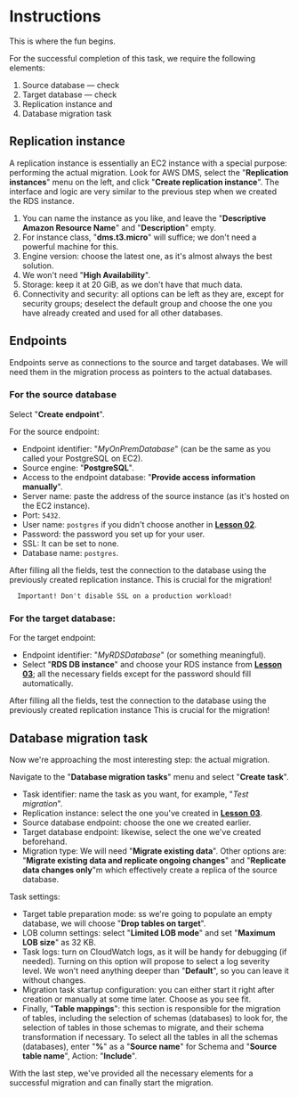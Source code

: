 # Instructions

This is where the fun begins.

For the successful completion of this task, we require the following elements:

1. Source database — check
2. Target database — check
3. Replication instance and
4. Database migration task

## Replication instance

A replication instance is essentially an EC2 instance with a special purpose: performing the actual migration. Look for AWS DMS, select the "**Replication instances**" menu on the left, and click "**Create replication instance**". The interface and logic are very similar to the previous step when we created the RDS instance.

1. You can name the instance as you like, and leave the "**Descriptive Amazon Resource Name**" and "**Description**" empty.
2. For instance class, "**dms.t3.micro**" will suffice; we don't need a powerful machine for this.
3. Engine version: choose the latest one, as it's almost always the best solution.
4. We won't need "**High Availability**".
5. Storage: keep it at 20 GiB, as we don't have that much data.
6. Connectivity and security: all options can be left as they are, except for security groups; deselect the default group and choose the one you have already created and used for all other databases.

## Endpoints

Endpoints serve as connections to the source and target databases. We will need them in the migration process as pointers to the actual databases.

### For the source database

Select "**Create endpoint**".

For the source endpoint:

- Endpoint identifier: "*MyOnPremDatabase*" (can be the same as you called your PostgreSQL on EC2).
- Source engine: "**PostgreSQL**".
- Access to the endpoint database: "**Provide access information manually**".
- Server name: paste the address of the source instance (as it's hosted on the EC2 instance).
- Port: `5432`.
- User name: `postgres` if you didn't choose another in [**Lesson 02**](../02-setup-psql/Instructions.md).
- Password: the password you set up for your user.
- SSL: It can be set to none.
- Database name: `postgres`.

After filling all the fields, test the connection to the database using the previously created replication instance.
This is crucial for the migration!

      Important! Don't disable SSL on a production workload!

### For the target database:

For the target endpoint:
- Endpoint identifier: "*MyRDSDatabase*" (or something meaningful).
- Select "**RDS DB instance**" and choose your RDS instance from [**Lesson 03**](../03-prepare-rds/Instructions.md); all the necessary fields except for the password should fill automatically.

After filling all the fields, test the connection to the database using the previously created replication instance
This is crucial for the migration!

## Database migration task

Now we're approaching the most interesting step: the actual migration.

Navigate to the "**Database migration tasks**" menu and select "**Create task**".

- Task identifier: name the task as you want, for example, "*Test migration*".
- Replication instance: select the one you've created in [**Lesson 03**](../03-prepare-rds/Instructions.md).
- Source database endpoint: choose the one we created earlier.
- Target database endpoint: likewise, select the one we've created beforehand.
- Migration type: We will need "**Migrate existing data**". Other options are: "**Migrate existing data and replicate ongoing changes**" and "**Replicate data changes only**"m which effectively create a replica of the source database.

Task settings:

- Target table preparation mode: ss we're going to populate an empty database, we will choose "**Drop tables on target**".
- LOB column settings: select "**Limited LOB mode**" and set "**Maximum LOB size**" as 32 KB.
- Task logs: turn on CloudWatch logs, as it will be handy for debugging (if needed). Turning on this option will propose to select a log severity level. We won't need anything deeper than "**Default**", so you can leave it without changes.
- Migration task startup configuration: you can either start it right after creation or manually at some time later. Choose as you see fit.
- Finally, "**Table mappings**": this section is responsible for the migration of tables, including the selection of schemas (databases) to look for, the selection of tables in those schemas to migrate, and their schema transformation if necessary. To select all the tables in all the schemas (databases), enter "**%**" as a "**Source name**" for Schema and "**Source table name**", Action: "**Include**".

With the last step, we've provided all the necessary elements for a successful migration and can finally start the migration.
